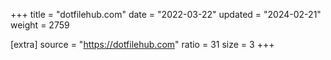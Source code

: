 +++
title = "dotfilehub.com"
date = "2022-03-22"
updated = "2024-02-21"
weight = 2759

[extra]
source = "https://dotfilehub.com"
ratio = 31
size = 3
+++
